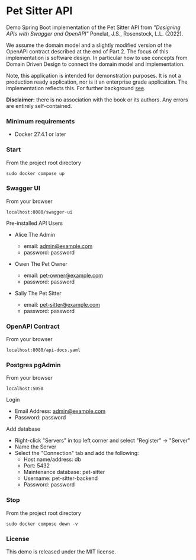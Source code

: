 # Pet Sitter API

Demo Spring Boot implementation of the Pet Sitter API from _"Designing APIs with Swagger and OpenAPI"_ Ponelat, J.S., 
Rosenstock, L.L. (2022).

We assume the domain model and a slightly modified version of the OpenAPI contract described at the end of Part 2. The
focus of this implementation is software design. In particular how to use concepts from Domain Driven Design to connect
the domain model and implementation.

Note, this application is intended for demonstration purposes. It is not a production ready application, nor is it an
enterprise grade application. The implementation reflects this. For further background [see](https://www.linkedin.com/pulse/managing-complexity-contract-first-api-peter-ogunmade-whgoc "Linkedin article").

__Disclaimer:__ there is no association with the book or its authors. Any errors are entirely self-contained.

### Minimum requirements
- Docker 27.4.1 or later

### Start
From the project root directory
```shell
sudo docker compose up
```

### Swagger UI
From your browser
```
localhost:8080/swagger-ui
```

Pre-installed API Users

- Alice The Admin
  - email: admin@example.com
  - password: password

- Owen The Pet Owner
  - email: pet-owner@example.com
  - password: password

- Sally The Pet Sitter
  - email: pet-sitter@example.com
  - password: password

### OpenAPI Contract 
From your browser
```
localhost:8080/api-docs.yaml
```

### Postgres pgAdmin
From your browser
```
localhost:5050
```

Login
- Email Address: admin@example.com
- Password: password

Add database
- Right-click "Servers" in top left corner and select "Register" -> "Server"
- Name the Server
- Select the "Connection" tab and add the following:
  - Host name/address: db
  - Port: 5432
  - Maintenance database: pet-sitter
  - Username: pet-sitter-backend
  - Password: password

### Stop
From the project root directory
```shell
sudo docker compose down -v
```

### License
This demo is released under the MIT license.
